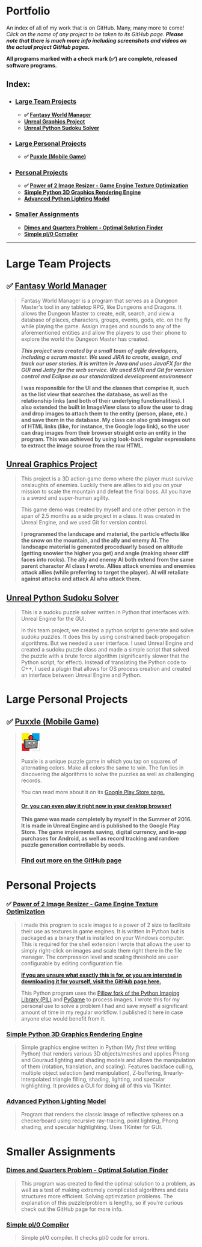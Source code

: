 # Portfolio

An index of all of my work that is on GitHub. Many, many more to come! *Click on the name of any project to be taken to its GitHub page. **Please note that there is much more info including screenshots and videos on the actual project GitHub pages.***

**All programs marked with a check mark (:white_check_mark:) are complete, released software programs.**

## Index:
 * ### **[Large Team Projects](#large-team-projects)**
   * **:white_check_mark: [Fantasy World Manager](#white_check_mark-fantasy-world-manager)**
   * **[Unreal Graphics Project](#unreal-graphics-project)**
   * **[Unreal Python Sudoku Solver](#unreal-python-sudoku-solver)**
 * ### **[Large Personal Projects](#large-personal-projects)**
   * **:white_check_mark: [Puxxle (Mobile Game)](#white_check_mark-puxxle-mobile-game)**
 * ### **[Personal Projects](#personal-projects)**
   * **:white_check_mark: [Power of 2 Image Resizer - Game Engine Texture Optimization](#white_check_mark-power-of-2-image-resizer---game-engine-texture-optimization)**
   * **[Simple Python 3D Graphics Rendering Engine](#simple-python-3d-graphics-rendering-engine)**
   * **[Advanced Python Lighting Model](#advanced-python-lighting-model)**
 * ### **[Smaller Assignments](#smaller-assignments)**
   * **[Dimes and Quarters Problem - Optimal Solution Finder](#dimes-and-quarters-problem---optimal-solution-finder)**
   * **[Simple pl/0 Compiler](#simple-pl0-compiler)**

---


# Large Team Projects

## :white_check_mark: [Fantasy World Manager](https://github.com/ForJ-Latech/fwm)
> 
> Fantasy World Manager is a program that serves as a Dungeon Master's tool in any tabletop RPG, like Dungeons and Dragons. It allows the Dungeon Master to create, edit, search, and view a database of places, characters, groups, events, gods, etc. on the fly while playing the game. Assign images and sounds to any of the aforementioned entities and allow the players to use their phone to explore the world the Dungeon Master has created.
>
> ***This project was created by a small team of agile developers, including a scrum master. We used JIRA to create, assign, and track our user stories. It is written in Java and uses JavaFX for the GUI and Jetty for the web service. We used SVN and Git for version control and Eclipse as our standardized development environment***
> 
> **I was responsible for the UI and the classes that comprise it, such as the list view that searches the database, as well as the relationship links (and both of their underlying functionalities). I also extended the built in ImageView class to allow the user to drag and drop images to attach them to the entity (person, place, etc.) and save them in the database. My class can also grab images out of HTML links (like, for instance, the Google logo link), so the user can drag images from their browser straight onto an entity in the program. This was achieved by using look-back regular expressions to extract the image source from the raw HTML.**
>

## [Unreal Graphics Project](https://github.com/RyanAWalters/UnrealGraphicsProject)
>
> This project is a 3D action game demo where the player must survive onslaughts of enemies. Luckily there are allies to aid you on your mission to scale the mountain and defeat the final boss. All you have is a sword and super-human agility.
> 
> This game demo was created by myself and one other person in the span of 2.5 months as a side project in a class. It was created in Unreal Engine, and we used Git for version control.
>
> **I programmed the landscape and material, the particle effects like the snow on the mountain, and the ally and enemy AI. The landscape material is generated proceduarlly based on altitude (getting snowier the higher you get) and angle (making sheer cliff faces into rocks). The ally and enemy AI both extend from the same parent character AI class I wrote. Allies attack enemies and enemies attack allies (while preferring to target the player). AI will retaliate against attacks and attack AI who attack them.** 
>

## [Unreal Python Sudoku Solver](https://github.com/RyanAWalters/UnrealPythonSudokuSolver)
>
> This is a sudoku puzzle solver written in Python that interfaces with Unreal Engine for the GUI.
>
> In this team project, we created a python script to generate and solve sudoku puzzles. It does this by using constrained back-propogation algorithms. But we needed a user interface. I used Unreal Engine and created a sudoku puzzle class and made a simple script that solved the puzzle with a brute force algorithm (significantly slower that the Python script, for effect). Instead of translating the Python code to C++, I used a plugin that allows for OS process creation and created an interface between Unreal Engine and Python.
>

# Large Personal Projects

## :white_check_mark: [Puxxle (Mobile Game)](https://github.com/RyanAWalters/Puxxle)
>
> <p align="left"><img src="https://github.com/RyanAWalters/Puxxle/raw/master/img/icon.webp" width=50></p> 
>
> Puxxle is a unique puzzle game in which you tap on squares of alternating colors. Make all colors the same to win. The fun lies in discovering the algorithms to solve the puzzles as well as challenging records.  
>
> You can read more about it on its [Google Play Store page.](https://play.google.com/store/apps/details?id=com.illiquid.puzzle)
>
> #### [Or, you can even play it right now in your desktop browser!](https://ryanawalters.github.io/Puxxle/)
>
>
> **This game was made completely by myself in the Summer of 2016. It is made in Unreal Engine and is published to the Google Play Store. The game implements saving, digital currency, and in-app purchases for Android, as well as record tracking and random puzzle generation controllable by seeds.**
>
> ### [Find out more on the GitHub page](https://github.com/RyanAWalters/Puxxle)

# Personal Projects

### :white_check_mark: [Power of 2 Image Resizer - Game Engine Texture Optimization](https://github.com/RyanAWalters/PowerOf2ImageResizer)
>
> I made this program to scale images to a power of 2 size to facilitate their use as textures in game engines. It is written in Python but is packaged as a binary that is installed on your Windows computer. This is required for the shell extension I wrote that allows the user to simply right-click on images and scale them right there in the file manager. The compression level and scaling threshold are user configurable by editing configuration file.
>
> **[If you are unsure what exactly this is for, or you are intersted in downloading it for yourself, visit the GitHub page here.](https://github.com/RyanAWalters/PowerOf2ImageResizer)**
>
> This Python program uses the [Pillow fork of the Python Imaging Library (PIL)](https://github.com/python-pillow/Pillow) and [PyGame](https://github.com/pygame/pygame) to process images. I wrote this for my personal use to solve a problem I had and save myself a significant amount of time in my regular workflow. I published it here in case anyone else would benefit from it.
>

### [Simple Python 3D Graphics Rendering Engine](https://github.com/RyanAWalters/SimplePython3DGraphicsEngine)
>
> Simple graphics engine written in Python (My *first time* writing Python) that renders various 3D objects/meshes and applies Phong and Gouraud lighting and shading models and allows the manipulation of them (rotation, translation, and scaling). Features backface culling, multiple object selection (and manipulation), Z-buffering, linearly-interpolated triangle filling, shading, lighting, and specular highlighting. It provides a GUI for doing all of this via TKinter.
>

### [Advanced Python Lighting Model](https://github.com/RyanAWalters/PythonAdvancedLightingModeling)
>
> Program that renders the classic image of reflective spheres on a checkerboard using recursive ray-tracing, point lighting, Phong shading, and specular highlighting. Uses TKinter for GUI.
>

# Smaller Assignments

### [Dimes and Quarters Problem - Optimal Solution Finder](https://github.com/RyanAWalters/DimesAndQuartersOptimizer)
>
> This program was created to find the optimal solution to a problem, as well as a test of making extremely complicated algorithms and data structures more efficient. Solving optimization problems. The explanation of this puzzle/problem is lengthy, so if you're curious check out the GitHub page for more info.
>

### [Simple pl/0 Compiler](https://github.com/RyanAWalters/pl0-compiler)
>
> Simple pl/0 compiler. It checks pl/0 code for errors.
>
>
